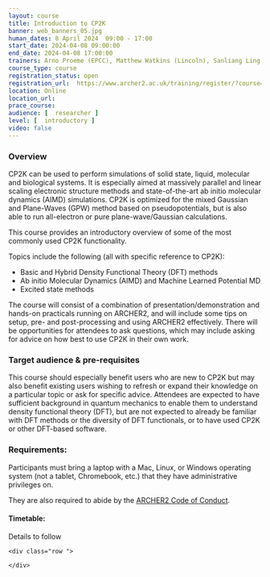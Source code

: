 ```yaml
---
layout: course
title: Introduction to CP2K
banner: web_banners_05.jpg 
human_dates: 8 April 2024  09:00 - 17:00  
start_date: 2024-04-08 09:00:00
end_date: 2024-04-08 17:00:00
trainers: Arno Proeme (EPCC), Matthew Watkins (Lincoln), Sanliang Ling (Nottingham), Lei Lei (Nottingham), Anna Hehn (Kiel)
course_type: course
registration_status: open
registration_url:  https://www.archer2.ac.uk/training/register/?course=240408-cp2k
location: Online
location_url:
prace_course: 
audience: [  researcher ]
level: [  introductory ]
video: false
---
```




### Overview

CP2K can be used to perform simulations of solid state, liquid, molecular and biological systems. It is especially aimed at massively parallel and linear scaling electronic structure methods and state-of-the-art ab initio molecular dynamics (AIMD) simulations. CP2K is optimized for the mixed Gaussian and Plane-Waves (GPW) method based on pseudopotentials, but is also able to run all-electron or pure plane-wave/Gaussian calculations. 

This course provides an introductory overview of some of the most commonly used CP2K functionality. 

Topics include the following (all with specific reference to CP2K):

- Basic and Hybrid Density Functional Theory (DFT) methods
- Ab initio Molecular Dynamics (AIMD) and Machine Learned Potential MD
- Excited state methods

The course will consist of a combination of presentation/demonstration and hands-on practicals running on ARCHER2, and will include some tips on setup, pre- and post-processing and using ARCHER2 effectively. There will be opportunities for attendees to ask questions, which may include asking for advice on how best to use CP2K in their own work. 

### Target audience & pre-requisites

This course should especially benefit users who are new to CP2K but may also benefit existing users wishing to refresh or expand their knowledge on a particular topic or ask for specific advice. Attendees are expected to have sufficient background in quantum mechanics to enable them to understand density functional theory (DFT), but are not expected to already be familiar with DFT methods or the diversity of DFT functionals, or to have used CP2K or other DFT-based software.

### Requirements:

Participants must bring a laptop with a Mac, Linux, or Windows operating system (not a tablet, Chromebook, etc.) that they have administrative privileges on.

They are also required to abide by the [ARCHER2  Code of Conduct](../../../about/policies/code-of-conduct.html). 


#### Timetable:

Details to follow

<section id="service">

<!-- 

<h2><a name="materials">Course materials</a></h2>
 -->


    <div class="row ">	

<!-- 		
      <div class="col-xs-6 col-sm-4">
        <a class="ar2_linkbox ar2_linkbox-green" 
          href="   ">
          <strong>Course materials</strong>         
        </a>
      </div>
 -->

<!--  
      <div class="col-xs-6 col-sm-4">
        <a class="ar2_linkbox ar2_linkbox-teal" 
          href="https://pad.archer2.ac.uk/p/240408-cp2kp">
          <strong>Course Chat</strong>       
        </a>
      </div>
		
 -->
 	</div>
		
		
					


<!-- 		
<h2><a name="videos">Videos</a></h2>

<h3>Session 1</h3>

<div>
	<iframe title="Video" width="560" height="315" src="https://www.youtube.com/embed/xxxxxxxxxxx" frameborder="0" allow="accelerometer; autoplay; encrypted-media; gyroscope; picture-in-picture" allowfullscreen></iframe>
</div>

 -->





<!-- 
<h2><a name="feedback">Feedback</a></h2>


    <div class="row ">	

      <div class="col-xs-6 col-sm-4">
        <a class="ar2_linkbox ar2_linkbox-teal" 

           href="../../feedback/?course=240408-cp2k" 

		>
          <strong>Feedback</strong><br/>
          Please let us know what was great about this course and anything we can improve
        </a>
      </div>
    </div>
		
 -->		

 
</section>


